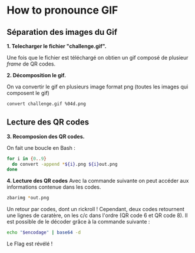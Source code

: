 # How to pronounce GIF

## Séparation des images du Gif
**1. Telecharger le fichier "challenge.gif".**

Une fois que le fichier est téléchargé on obtien un gif composé de plusieur *frame* de QR codes.


**2. Décomposition le gif.**

On va convertir le gif en plusieurs image format png (toutes les images qui composent le gif)


```bash
convert challenge.gif %04d.png 
```
## Lecture des QR codes
**3. Recomposion des QR codes.**

On fait une boucle en Bash :
```bash
for i in {0..9}
  do convert -append *${i}.png ${i}out.png
done
```
**4. Lecture des QR codes**
Avec la commande suivante on peut accéder aux informations contenue dans les codes.

```bash
zbarimg *out.png
```
Un retour par codes, dont un rickroll !
Cependant, deux codes retournent une lignes de caratère, on les c/c dans l'ordre (QR code 6 et QR code 8).
Il est possible de le décoder grâce à la commande suivante :
```bash
echo "$encodage" | base64 -d
```
Le Flag est révélé !
